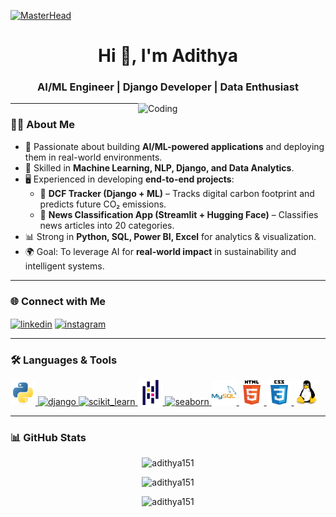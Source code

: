 [![MasterHead](https://cdn.dribbble.com/users/926537/screenshots/4502924/python-2.gif)](https://github.com/adithya151)

<h1 align="center">Hi 👋, I'm Adithya</h1>  
<h3 align="center">AI/ML Engineer | Django Developer | Data Enthusiast</h3>  

<img align="right" alt="Coding" width="300" src="https://cdn.dribbble.com/users/1162077/screenshots/3848914/programmer.gif">  

---

### 👨‍💻 About Me  
- 🚀 Passionate about building **AI/ML-powered applications** and deploying them in real-world environments.  
- 🧠 Skilled in **Machine Learning, NLP, Django, and Data Analytics**.  
- 🖥️ Experienced in developing **end-to-end projects**:  
  - 🌱 **DCF Tracker (Django + ML)** – Tracks digital carbon footprint and predicts future CO₂ emissions.  
  - 📰 **News Classification App (Streamlit + Hugging Face)** – Classifies news articles into 20 categories.  
- 📊 Strong in **Python, SQL, Power BI, Excel** for analytics & visualization.  
- 🌍 Goal: To leverage AI for **real-world impact** in sustainability and intelligent systems.  

---

### 🌐 Connect with Me  
<p align="left">
<a href="https://linkedin.com/in/adithya poojari" target="blank"><img align="center" src="https://raw.githubusercontent.com/rahuldkjain/github-profile-readme-generator/master/src/images/icons/Social/linked-in-alt.svg" alt="linkedin" height="30" width="40" /></a>
<a href="https://instagram.com/adithya_._poojari" target="blank"><img align="center" src="https://raw.githubusercontent.com/rahuldkjain/github-profile-readme-generator/master/src/images/icons/Social/instagram.svg" alt="instagram" height="30" width="40" /></a>
</p>  

---

### 🛠️ Languages & Tools  
<p align="left">  
<a href="https://www.python.org" target="_blank"> <img src="https://raw.githubusercontent.com/devicons/devicon/master/icons/python/python-original.svg" alt="python" width="40" height="40"/> </a>  
<a href="https://www.djangoproject.com/" target="_blank"> <img src="https://cdn.worldvectorlogo.com/logos/django.svg" alt="django" width="40" height="40"/> </a>  
<a href="https://scikit-learn.org/" target="_blank"> <img src="https://upload.wikimedia.org/wikipedia/commons/0/05/Scikit_learn_logo_small.svg" alt="scikit_learn" width="40" height="40"/> </a>  
<a href="https://pandas.pydata.org/" target="_blank"> <img src="https://raw.githubusercontent.com/devicons/devicon/master/icons/pandas/pandas-original.svg" alt="pandas" width="40" height="40"/> </a>  
<a href="https://seaborn.pydata.org/" target="_blank"> <img src="https://seaborn.pydata.org/_images/logo-mark-lightbg.svg" alt="seaborn" width="40" height="40"/> </a>  
<a href="https://www.mysql.com/" target="_blank"> <img src="https://raw.githubusercontent.com/devicons/devicon/master/icons/mysql/mysql-original-wordmark.svg" alt="mysql" width="40" height="40"/> </a>  
<a href="https://www.w3.org/html/" target="_blank"> <img src="https://raw.githubusercontent.com/devicons/devicon/master/icons/html5/html5-original-wordmark.svg" alt="html5" width="40" height="40"/> </a>  
<a href="https://www.w3schools.com/css/" target="_blank"> <img src="https://raw.githubusercontent.com/devicons/devicon/master/icons/css3/css3-original-wordmark.svg" alt="css3" width="40" height="40"/> </a>  
<a href="https://www.linux.org/" target="_blank"> <img src="https://raw.githubusercontent.com/devicons/devicon/master/icons/linux/linux-original.svg" alt="linux" width="40" height="40"/> </a>  
</p>  

---

### 📊 GitHub Stats  
<p align="center">
  <img src="https://github-readme-stats.vercel.app/api/top-langs?username=adithya151&show_icons=true&locale=en&layout=compact" alt="adithya151" />
</p>  

<p align="center">
  <img src="https://github-readme-stats.vercel.app/api?username=adithya151&show_icons=true&locale=en" alt="adithya151" />
</p>  

<p align="center">
  <img src="https://github-readme-streak-stats.herokuapp.com/?user=adithya151&" alt="adithya151" />
</p>  
